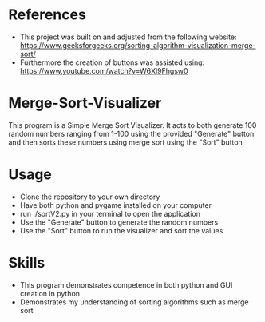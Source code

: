# References
- This project was built on and adjusted from the following website: https://www.geeksforgeeks.org/sorting-algorithm-visualization-merge-sort/
- Furthermore the creation of buttons was assisted using: https://www.youtube.com/watch?v=W6Xl9Fhgsw0

# Merge-Sort-Visualizer
This program is a Simple Merge Sort Visualizer. It acts to both generate 100 random numbers ranging from 1-100 using the provided "Generate" button and then sorts these numbers using merge sort using the "Sort" button

# Usage
- Clone the repository to your own directory
- Have both python and pygame installed on your computer
- run ./sortV2.py in your terminal to open the application
- Use the "Generate" button to generate the random numbers
- Use the "Sort" button to run the visualizer and sort the values

# Skills
- This program demonstrates competence in both python and GUI creation in python
- Demonstrates my understanding of sorting algorithms such as merge sort
